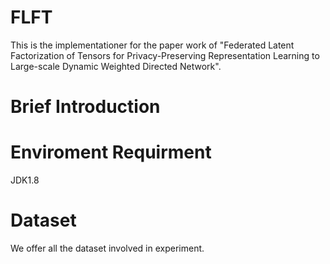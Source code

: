 # FLFT

This is the implementationer for the paper work of "Federated Latent Factorization of Tensors for Privacy-Preserving Representation Learning to Large-scale Dynamic Weighted Directed Network".

# Brief Introduction



# Enviroment Requirment

JDK1.8

# Dataset

We offer all the dataset involved in experiment.
